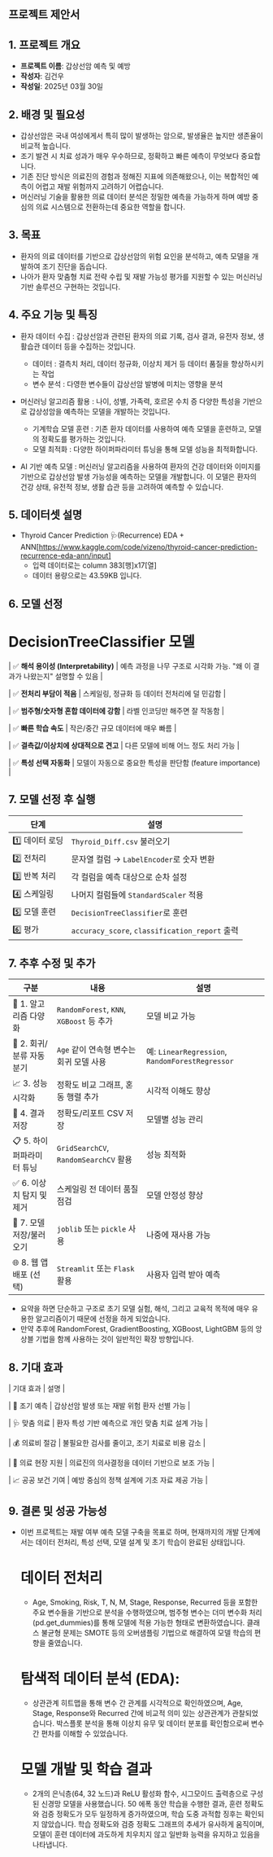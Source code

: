 ## 프로젝트 제안서

## 1. 프로젝트 개요
- **프로젝트 이름**: 갑상선암 예측 및 예방
- **작성자**: 김건우
- **작성일**: 2025년 03월 30일

## 2. 배경 및 필요성
- 갑상선암은 국내 여성에게서 특히 많이 발생하는 암으로, 발생율은 높지만 생존율이 비교적 높습니다.
- 조기 발견 시 치료 성과가 매우 우수하므로, 정확하고 빠른 예측이 무엇보다 중요합니다.
- 기존 진단 방식은 의료진의 경험과 정해진 지표에 의존해왔으나, 이는 복합적인 예측이 어렵고 재발 위험까지 고려하기 어렵습니다.
- 머신러닝 기술을 활용한 의료 데이터 분석은 정밀한 예측을 가능하게 하며 예방 중심의 의료 시스템으로 전환하는데 중요한 역할을 합니다. 

## 3. 목표
- 환자의 의료 데이터를 기반으로 갑상선암의 위험 요인을 분석하고, 예측 모델을 개발하여 조기 진단을 돕습니다.
- 나아가 환자 맞춤형 치료 전략 수립 및 재발 가능성 평가를 지원할 수 있는 머신러닝 기반 솔루션으 구현하는 것입니다. 

## 4. 주요 기능 및 특징
- 환자 데이터 수집 : 갑상선암과 관련된 환자의 의료 기록, 검사 결과, 유전자 정보, 생활습관 데이터 등을 수집하는 것입니다.
   - 데이터 : 결측치 처리, 데이터 정규화, 이상치 제거 등 데이터 품질을 향상하시키는 작업
   - 변수 분석 : 다영한 변수들이 갑상선암 발병에 미치는 영향을 분석
   
- 머신러닝 알고리즘 활용 : 나이, 성별, 가족력, 호르몬 수치 증 다양한 특성을 기반으로 갑상성암을 예측하는 모델을 개발하는 것입니다.
   - 기계학습 모델 훈련 : 기존 환자 데이터를 사용하여 예측 모델을 훈련하고, 모델의 정확도를 평가하는 것입니다. 
   - 모델 최적화 : 다양한 하이퍼파라미터 튜닝을 통해 모델 성능을 최적화합니다.
 
- AI 기반 예측 모델 : 머신러닝 알고리즘을 사용하여 환자의 건강 데이터와 이미지를 기반으로 갑상선암 발생 가능성을 예측하는 모델을 개발합니다. 이 모델은 환자의 건강 상태, 유전적 정보, 생활 습관 등을 고려하여 예측할 수 있습니다.

## 5. 데이터셋 설명
- Thyroid Cancer Prediction 🩺(Recurrence) EDA + ANN[https://www.kaggle.com/code/vizeno/thyroid-cancer-prediction-recurrence-eda-ann/input] 
  - 입력 데이터로는 column 383[행]x17[열]
  - 데이터 용량으로는 43.59KB 입니다.
 
## 6. 모델 선정
# DecisionTreeClassifier 모델

| ✅ **해석 용이성 (Interpretability)** | 예측 과정을 나무 구조로 시각화 가능. "왜 이 결과가 나왔는지" 설명할 수 있음 |

| ✅ **전처리 부담이 적음**                | 스케일링, 정규화 등 데이터 전처리에 덜 민감함                    |

| ✅ **범주형/숫자형 혼합 데이터에 강함**        | 라벨 인코딩만 해주면 잘 작동함                             |

| ✅ **빠른 학습 속도**                  | 작은/중간 규모 데이터에 매우 빠름                           |

| ✅ **결측값/이상치에 상대적으로 견고**         | 다른 모델에 비해 어느 정도 처리 가능                         |

| ✅ **특성 선택 자동화**                 | 모델이 자동으로 중요한 특성을 판단함 (feature importance)     |
 
## 7. 모델 선정 후 실행 
| 단계         | 설명                                           |
| ---------- | -------------------------------------------- |
| 1️⃣ 데이터 로딩 | `Thyroid_Diff.csv` 불러오기                      |
| 2️⃣ 전처리    | 문자열 컬럼 → `LabelEncoder`로 숫자 변환               |
| 3️⃣ 반복 처리  | 각 컬럼을 예측 대상으로 순차 설정                          |
| 4️⃣ 스케일링   | 나머지 컬럼들에 `StandardScaler` 적용                 |
| 5️⃣ 모델 훈련  | `DecisionTreeClassifier`로 훈련                 |
| 6️⃣ 평가     | `accuracy_score`, `classification_report` 출력 |

## 7. 추후 수정 및 추가 
| 구분                | 내용                                    | 설명                                             |
| ----------------- | ------------------------------------- | ---------------------------------------------- |
| 🔁 1. 알고리즘 다양화    | `RandomForest`, `KNN`, `XGBoost` 등 추가 | 모델 비교 가능                                       |
| 🔀 2. 회귀/분류 자동 분기 | `Age` 같이 연속형 변수는 회귀 모델 사용             | 예: `LinearRegression`, `RandomForestRegressor` |
| 📈 3. 성능 시각화      | 정확도 비교 그래프, 혼동 행렬 추가                  | 시각적 이해도 향상                                     |
| 📂 4. 결과 저장       | 정확도/리포트 CSV 저장                        | 모델별 성능 관리                                      |
| 📋 5. 하이퍼파라미터 튜닝  | `GridSearchCV`, `RandomSearchCV` 활용   | 성능 최적화                                         |
| ✅ 6. 이상치 탐지 및 제거  | 스케일링 전 데이터 품질 점검                      | 모델 안정성 향상                                      |
| 🧠 7. 모델 저장/불러오기  | `joblib` 또는 `pickle` 사용               | 나중에 재사용 가능                                     |
| 🌐 8. 웹 앱 배포 (선택) | `Streamlit` 또는 `Flask` 활용             | 사용자 입력 받아 예측                                   |

- 요약을 하면 단순하고 구조로 초기 모델 실험, 해석, 그리고 교육적 목적에 매우 유용한 알고리즘이기 때문에 선정을 하게 되었습니다.
- 만약 추후에 RandomForest, GradientBoosting, XGBoost, LightGBM 등의 앙상블 기법을 함께 사용하는 것이 일반적인 확장 방향입니다. 

## 8. 기대 효과
| 기대 효과       | 설명                           |


| 🧠 조기 예측    | 갑상선암 발생 또는 재발 위험 환자 선별 가능    |

| 🩺 맞춤 의료    | 환자 특성 기반 예측으로 개인 맞춤 치료 설계 가능 |

| 💰 의료비 절감   | 불필요한 검사를 줄이고, 조기 치료로 비용 감소   |

| 🏥 의료 현장 지원 | 의료진의 의사결정을 데이터 기반으로 보조 가능    |

| 📈 공공 보건 기여 | 예방 중심의 정책 설계에 기초 자료 제공 가능    |

## 9. 결론 및 성공 가능성
- 이번 프로젝트는 재발 여부 예측 모델 구축을 목표로 하며, 현재까지의 개발 단계에서는 데이터 전처리, 특성 선택, 모델 설계 및 초기 학습이 완료된 상태입니다.
  
   # 데이터 전처리
     - Age, Smoking, Risk, T, N, M, Stage, Response, Recurred 등을 포함한 주요 변수들을 기반으로 분석을 수행하였으며, 범주형 변수는 더미 변수화 처리(pd.get_dummies)를 통해 모델에 적용 가능한 형태로 변환하였습니다. 클래스 불균형 문제는 SMOTE 등의 오버샘플링 기법으로 해결하여 모델 학습의 편향을 줄였습니다.

  # 탐색적 데이터 분석 (EDA):
    - 상관관계 히트맵을 통해 변수 간 관계를 시각적으로 확인하였으며, Age, Stage, Response와 Recurred 간에 비교적 의미 있는 상관관계가 관찰되었습니다. 박스플롯 분석을 통해 이상치 유무 및 데이터 분포를 확인함으로써 변수 간 편차를 이해할 수 있었습니다.

  # 모델 개발 및 학습 결과 
    - 2개의 은닉층(64, 32 노드)과 ReLU 활성화 함수, 시그모이드 출력층으로 구성된 신경망 모델을 사용했습니다. 50 에폭 동안 학습을 수행한 결과, 훈련 정확도와 검증 정확도가 모두 일정하게 증가하였으며, 학습 도중 과적합 징후는 확인되지 않았습니다. 학습 정확도와 검증 정확도 그래프의 추세가 유사하게 움직이며, 모델이 훈련 데이터에 과도하게 치우치지 않고 일반화 능력을 유지하고 있음을 나타냅니다.
